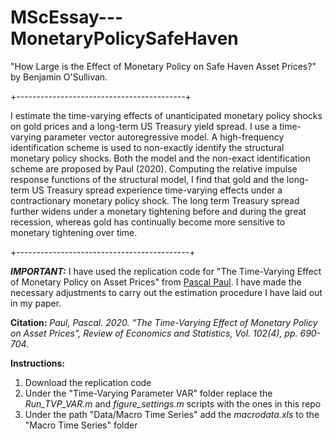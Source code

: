 # MScEssay---MonetaryPolicySafeHaven

"How Large is the Effect of Monetary Policy on Safe Haven Asset Prices?" by Benjamin O'Sullivan.

+------------------------------------------+

I estimate the time-varying effects of unanticipated monetary policy shocks on gold prices and a long-term US Treasury yield spread. I use a 
time-varying parameter vector autoregressive model. A high-frequency identification scheme is used to non-exactly identify the structural monetary policy
shocks. Both the model and the non-exact identification scheme are proposed by Paul (2020). Computing the relative impulse response functions of the 
structural model, I find that gold and the long-term US Treasury spread experience time-varying effects under a contractionary monetary policy shock. 
The long term Treasury spread further widens under a monetary tightening before and during the great recession, whereas gold has continually become 
more sensitive to monetary tightening over time.

+-------------------------------------------+

***IMPORTANT:*** I have used the replication code for "The Time-Varying Effect of Monetary Policy on Asset Prices" from [Pascal Paul](http://www.pascalpaul.de/replication-codes-varx/). I have made the necessary adjustments to carry out the estimation procedure I have laid out in my paper. 

**Citation:** *Paul, Pascal. 2020. “The Time-Varying Effect of Monetary Policy on Asset Prices”,
Review of Economics and Statistics, Vol. 102(4), pp. 690-704.*

**Instructions:**
1. Download the replication code
2. Under the "Time-Varying Parameter VAR" folder replace the *Run_TVP_VAR.m* and *figure_settings.m* scripts with the ones in this repo
3. Under the path "Data/Macro Time Series" add the *macrodata.xls* to the "Macro Time Series" folder
